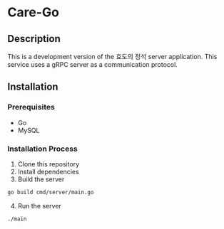 # Care-Go
## Description
This is a development version of the 효도의 정석 server application. This service uses a gRPC server as a communication protocol. 

## Installation
### Prerequisites
- Go
- MySQL


### Installation Process
1. Clone this repository
2. Install dependencies
3. Build the server
```bash
go build cmd/server/main.go
```
4. Run the server
```bash
./main
```